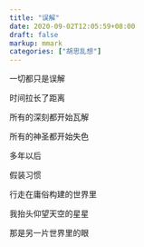 ```yaml
---
title: "误解"
date: 2020-09-02T12:05:59+08:00
draft: false
markup: mmark
categories: ["胡思乱想"]
---
```


<p>一切都只是误解</p><!--more-->
<p>时间拉长了距离</p>
<p>所有的深刻都开始瓦解</p>
<p>所有的神圣都开始失色</p>
<p>多年以后</p>
<p>假装习惯</p>
<p>行走在庸俗构建的世界里</p>
<p>我抬头仰望天空的星星</p>
<p>那是另一片世界里的眼</p>

